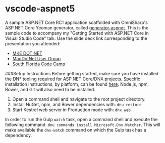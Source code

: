 # vscode-aspnet5
A sample ASP.NET Core RC1 application scaffolded with OmniSharp's ASP.NET Core Yeoman generator, called [generator-aspnet](https://github.com/omnisharp/generator-aspnet#readme). This is the sample code to accompany my "Getting Started with ASP.NET Core in Visual Studio Code" talk. Use the slide deck link corresponding to the presentation you attended:

* [MKE DOT NET](https://github.com/scottaddie/slide-decks/blob/master/Getting%20Started%20with%20ASP.NET%205%20in%20VS%20Code.pptx)
* [MadDotNet User Group](https://github.com/scottaddie/slide-decks/blob/master/Getting%20Started%20with%20ASP.NET%205%20in%20VS%20Code%20-%20RC1.pptx)
* [South Florida Code Camp](https://github.com/scottaddie/slide-decks/blob/master/Getting%20Started%20with%20ASP.NET%205%20in%20VS%20Code%20-%20SFLCC.pptx)

###Setup Instructions
Before getting started, make sure you have installed the DN* tooling required for ASP.NET Core/DNX projects. Specific installation instructions, by platform, can be found [here](https://docs.asp.net/en/latest/getting-started/index.html). Node.js, npm, Bower, and Git will also need to be installed.

1. Open a command shell and navigate to the root project directory. 
2. Install NuGet, npm, and Bower dependencies with: `dnu restore`
3. Start Kestrel web server in Production mode with: `dnx web`

In order to run the Gulp `watch` task, open a command shell and execute the following command: `dnu commands install Microsoft.Dnx.Watcher`. This will make available the `dnx-watch` command on which the Gulp task has a dependency. 
